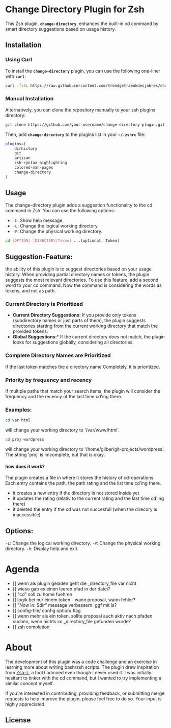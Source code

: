 # Change Directory Plugin for Zsh
This Zsh plugin, **`change-directory`**, enhances the built-in cd command by smart directory suggestions based on usage history.

## Installation
### Using Curl
To install the **`change-directory`** plugin, you can use the following one-liner with **`curl`**:
```bash
curl -fsSL https://raw.githubusercontent.com/trendgetraenkdesjahres/change-directory/main/install.zsh | zsh
```
### Manual Installation
Alternatively, you can clone the repository manually to your zsh plugins directory:
```bash
git clone https://github.com/your-username/change-directory-plugin.git
```
Then, add **`change-directory`** to the plugins list in your **`~/.zshrc`** file:
```bash
plugins=(
    dirhistory
    git
    artisan
    zsh-syntax-highlighting
    colored-man-pages
    change-directory
)
```
## Usage
The change-directory plugin adds a suggestion functionality to the cd command in Zsh. You can use the following options:
- `-h`: Show help message.
- `-L`: Change the logical working directory.
- `-P`: Change the physical working directory.
```bash
cd [OPTION] [DIRECTORY/Token] ...[optional: Token]
```

## Suggestion-Feature:
the ability of this plugin is to suggest directories based on your usage history. When providing partial directory names or tokens, the plugin suggests the most relevant directories. To use this feature, add a second word to your cd command. Now the command is considering the words as tokens, and not as path.

### Current Directory is Prioritized
- **Current Directory Suggestions:** If you provide only tokens (subdirectory names or just parts of them), the plugin suggests directories starting from the current working directory that match the provided tokens.
- **Global Suggestions:*** If the current directory does not match, the plugin looks for suggestions globally, considering all directories.

### Complete Directory Names are Prioritized
If the last token matches the a directory name Completely, it is prioritized.

### Priority by frequency and recency
If multiple paths that match your search items, the plugin will consider the frequency and the recency of the last time cd'ing there.

### Examples:
```bash
cd var html
```
will change your working directory to '/var/www/html'.

```bash
cd proj wordpress
```
will change your working directory to '/home/gilber/git-projects/wordpress'. The string 'proj' is imcomplete, but that is okay.

#### how does it work?
The plugin creates a file in where it stores the history of cd-operations.
Each entry contains the path, the path rating and the list time cd'ing there.
- it creates a new entry if the directory is not stored inside yet
- it updates the rating (relativ to the current rating and the last time cd'ing there)
- it deleted the entry if the cd was not succesfull (when the direcory is inaccessible)

## Options:
`-L`: Change the logical working directory.
`-P`: Change the physical working directory.
`-h`: Display help and exit.

# Agenda
- [] wenn als plugin geladen geht die _directory_file var nicht
- []  wieso gab es einen leeren pfad in der datei?
- []  "cd" soll zu home fuehren
- []  logik bei nur einem token - wann proposal, wann fehler?
- []  "Now in: $dir" message verbessern. ggf mit ls?
- []  config-file/ config option/ flag
- []  wenn mehr als ein token, sollte proposal auch aktiv nach pfaden suchen, wenn nichts im  _directory_file gefunden wurde?
- []  zsh completion

# About
The development of this plugin was a code challenge and an exercise in learning more about writing bash/zsh scripts. The plugin drew inspiration from [Zsh-z]([text](https://github.com/agkozak/zsh-z)), a tool I admired even though I never used it. I was initially hesitant to tinker with the cd command, but I wanted to try implementing a similar concept myself.

If you're interested in contributing, providing feedback, or submitting merge requests to help improve the plugin, please feel free to do so. Your input is highly appreciated.

## License
